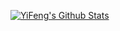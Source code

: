 [![YiFeng's Github Stats](https://github-readme-stats.vercel.app/api?username=bigyifeng&count_private=true&show_icons=true&theme=merko&include_all_commits=true)](https://github.com/bigyifeng)
